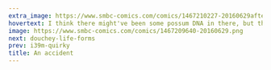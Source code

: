 ```yaml
---
extra_image: https://www.smbc-comics.com/comics/1467210227-20160629after.png
hovertext: I think there might've been some possum DNA in there, but that's only conjecture.
image: https://www.smbc-comics.com/comics/1467209640-20160629.png
next: douchey-life-forms
prev: i39m-quirky
title: An accident
---
```

